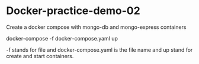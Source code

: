 # Docker-practice-demo-02
Create a docker compose with mongo-db and mongo-express containers

docker-compose -f docker-compose.yaml up

-f stands for file and docker-compose.yaml is the file name and up stand for create and start containers.

